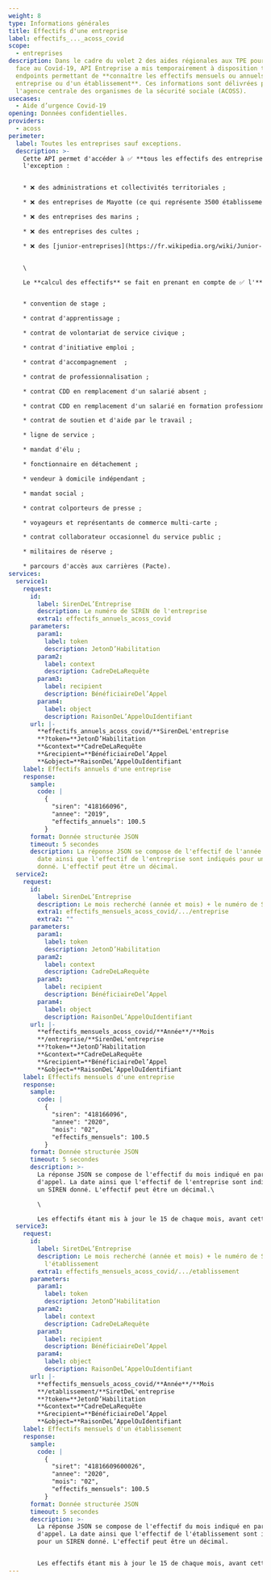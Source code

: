 ```yaml
---
weight: 8
type: Informations générales
title: Effectifs d'une entreprise
label: effectifs_..._acoss_covid
scope:
  - entreprises
description: Dans le cadre du volet 2 des aides régionales aux TPE pour faire
  face au Covid-19, API Entreprise a mis temporairement à disposition trois
  endpoints permettant de **connaître les effectifs mensuels ou annuels d'une
  entreprise ou d'un établissement**. Ces informations sont délivrées par
  l'agence centrale des organismes de la sécurité sociale (ACOSS).
usecases:
  - Aide d’urgence Covid-19
opening: Données confidentielles.
providers:
  - acoss
perimeter:
  label: Toutes les entreprises sauf exceptions.
  description: >-
    Cette API permet d'accéder à ✅ **tous les effectifs des entreprises**, à
    l'exception :


    * ❌ des administrations et collectivités territoriales ;

    * ❌ des entreprises de Mayotte (ce qui représente 3500 établissements) ;

    * ❌ des entreprises des marins ;

    * ❌ des entreprises des cultes ;

    * ❌ des [junior-entreprises](https://fr.wikipedia.org/wiki/Junior-Entreprise) (environ 200).


    \

    Le **calcul des effectifs** se fait en prenant en compte de ✅ l'**ensemble des contrats** établis dans l'entreprise, ❌ mis à part les : 


    * convention de stage ; 

    * contrat d'apprentissage ;

    * contrat de volontariat de service civique ; 

    * contrat d'initiative emploi ;

    * contrat d'accompagnement  ;

    * contrat de professionnalisation ;

    * contrat CDD en remplacement d'un salarié absent ; 

    * contrat CDD en remplacement d'un salarié en formation professionnelle ; 

    * contrat de soutien et d'aide par le travail ;  

    * ligne de service ;

    * mandat d'élu ;

    * fonctionnaire en détachement ;

    * vendeur à domicile indépendant ;

    * mandat social ;

    * contrat colporteurs de presse ;

    * voyageurs et représentants de commerce multi-carte ;

    * contrat collaborateur occasionnel du service public ;

    * militaires de réserve ;

    * parcours d'accès aux carrières (Pacte).
services:
  service1:
    request:
      id:
        label: SirenDeL’Entreprise
        description: Le numéro de SIREN de l'entreprise
        extra1: effectifs_annuels_acoss_covid
      parameters:
        param1:
          label: token
          description: JetonD’Habilitation
        param2:
          label: context
          description: CadreDeLaRequête
        param3:
          label: recipient
          description: BénéficiaireDel’Appel
        param4:
          label: object
          description: RaisonDeL’AppelOuIdentifiant
      url: |-
        **effectifs_annuels_acoss_covid/**SirenDeL'entreprise
        **?token=**JetonD’Habilitation
        **&context=**CadreDeLaRequête
        **&recipient=**BénéficiaireDel’Appel
        **&object=**RaisonDeL’AppelOuIdentifiant
    label: Effectifs annuels d'une entreprise
    response:
      sample:
        code: |
          {
            "siren": "418166096",
            "annee": "2019",
            "effectifs_annuels": 100.5
          }
      format: Donnée structurée JSON
      timeout: 5 secondes
      description: La réponse JSON se compose de l'effectif de l'année précédente. La
        date ainsi que l'effectif de l'entreprise sont indiqués pour un SIREN
        donné. L'effectif peut être un décimal.
  service2:
    request:
      id:
        label: SirenDeL’Entreprise
        description: Le mois recherché (année et mois) + le numéro de SIREN de l'entreprise
        extra1: effectifs_mensuels_acoss_covid/.../entreprise
        extra2: ""
      parameters:
        param1:
          label: token
          description: JetonD’Habilitation
        param2:
          label: context
          description: CadreDeLaRequête
        param3:
          label: recipient
          description: BénéficiaireDel’Appel
        param4:
          label: object
          description: RaisonDeL’AppelOuIdentifiant
      url: |-
        **effectifs_mensuels_acoss_covid/**Année**/**Mois
        **/entreprise/**SirenDeL'entreprise
        **?token=**JetonD’Habilitation
        **&context=**CadreDeLaRequête
        **&recipient=**BénéficiaireDel’Appel
        **&object=**RaisonDeL’AppelOuIdentifiant
    label: Effectifs mensuels d'une entreprise
    response:
      sample:
        code: |
          {
            "siren": "418166096",
            "annee": "2020",
            "mois": "02",
            "effectifs_mensuels": 100.5
          }
      format: Donnée structurée JSON
      timeout: 5 secondes
      description: >-
        La réponse JSON se compose de l'effectif du mois indiqué en paramètre
        d'appel. La date ainsi que l'effectif de l'entreprise sont indiqués pour
        un SIREN donné. L'effectif peut être un décimal.\

        \

        Les effectifs étant mis à jour le 15 de chaque mois, avant cette date, il n'est possible de demander les effectifs que du mois précédent. Si la donnée est indisponible pour le mois demandé, l'API renverra un 404 avec un message d'erreur explicite.
  service3:
    request:
      id:
        label: SiretDeL’Entreprise
        description: Le mois recherché (année et mois) + le numéro de SIRET de
          l'établissement
        extra1: effectifs_mensuels_acoss_covid/.../etablissement
      parameters:
        param1:
          label: token
          description: JetonD’Habilitation
        param2:
          label: context
          description: CadreDeLaRequête
        param3:
          label: recipient
          description: BénéficiaireDel’Appel
        param4:
          label: object
          description: RaisonDeL’AppelOuIdentifiant
      url: |-
        **effectifs_mensuels_acoss_covid/**Année**/**Mois 
        **/etablissement/**SiretDeL'entreprise 
        **?token=**JetonD’Habilitation 
        **&context=**CadreDeLaRequête 
        **&recipient=**BénéficiaireDel’Appel 
        **&object=**RaisonDeL’AppelOuIdentifiant
    label: Effectifs mensuels d'un établissement
    response:
      sample:
        code: |
          {
            "siret": "41816609600026",
            "annee": "2020",
            "mois": "02",
            "effectifs_mensuels": 100.5
          }
      format: Donnée structurée JSON
      timeout: 5 secondes
      description: >-
        La réponse JSON se compose de l'effectif du mois indiqué en paramètre
        d'appel. La date ainsi que l'effectif de l'établissement sont indiqués
        pour un SIREN donné. L'effectif peut être un décimal.


        Les effectifs étant mis à jour le 15 de chaque mois, avant cette date, il n'est possible de demander les effectifs que du mois précédent. Si la donnée est indisponible pour le mois demandé, l'API renverra un 404 avec un message d'erreur explicite.
---
```

